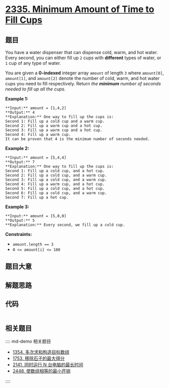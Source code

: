 # [2335. Minimum Amount of Time to Fill Cups](https://leetcode.com/problems/minimum-amount-of-time-to-fill-cups)

## 题目

You have a water dispenser that can dispense cold, warm, and hot water. Every
second, you can either fill up `2` cups with **different** types of water, or
`1` cup of any type of water.

You are given a **0-indexed** integer array `amount` of length `3` where
`amount[0]`, `amount[1]`, and `amount[2]` denote the number of cold, warm, and
hot water cups you need to fill respectively. Return _the **minimum** number
of seconds needed to fill up all the cups_.



**Example 1:**

    
    
    **Input:** amount = [1,4,2]
    **Output:** 4
    **Explanation:** One way to fill up the cups is:
    Second 1: Fill up a cold cup and a warm cup.
    Second 2: Fill up a warm cup and a hot cup.
    Second 3: Fill up a warm cup and a hot cup.
    Second 4: Fill up a warm cup.
    It can be proven that 4 is the minimum number of seconds needed.
    

**Example 2:**

    
    
    **Input:** amount = [5,4,4]
    **Output:** 7
    **Explanation:** One way to fill up the cups is:
    Second 1: Fill up a cold cup, and a hot cup.
    Second 2: Fill up a cold cup, and a warm cup.
    Second 3: Fill up a cold cup, and a warm cup.
    Second 4: Fill up a warm cup, and a hot cup.
    Second 5: Fill up a cold cup, and a hot cup.
    Second 6: Fill up a cold cup, and a warm cup.
    Second 7: Fill up a hot cup.
    

**Example 3:**

    
    
    **Input:** amount = [5,0,0]
    **Output:** 5
    **Explanation:** Every second, we fill up a cold cup.
    



**Constraints:**

  * `amount.length == 3`
  * `0 <= amount[i] <= 100`


## 题目大意

## 解题思路

## 代码

```javascript

```

## 相关题目

:::: md-demo 相关题目
- [1354. 多次求和构造目标数组](https://leetcode.com/problems/construct-target-array-with-multiple-sums)
- [1753. 移除石子的最大得分](https://leetcode.com/problems/maximum-score-from-removing-stones)
- [2141. 同时运行 N 台电脑的最长时间](https://leetcode.com/problems/maximum-running-time-of-n-computers)
- [2448. 使数组相等的最小开销](https://leetcode.com/problems/minimum-cost-to-make-array-equal)

::::
